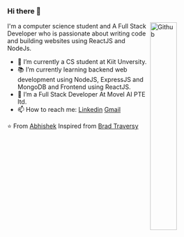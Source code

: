 ### Hi there 👋

<img width="35%" align="right" alt="Github" src="https://user-images.githubusercontent.com/48678280/88862734-4903af80-d201-11ea-968b-9c939d88a37c.gif" />

I'm a computer science student and A Full Stack Developer who is passionate about writing code and building websites using ReactJS and NodeJs.

- 🔭 I’m currently a CS student at Kiit Unversity.
- 📚 I’m currently learning  backend web development using NodeJS, ExpressJS and MongoDB and Frontend using ReactJS.
- 👯 I’m a Full Stack Developer At Movel AI PTE ltd. 
- 📫 How to reach me: [Linkedin](https://www.linkedin.com/in/abhishek-tripathi-a0a994192/) [Gmail](mailto:abhishekt.1181@gmail.com)

⭐️ From [Abhishek](https://github.com/AbhishakeDev)
Inspired from [Brad Traversy](https://github.com/bradtraversy)
